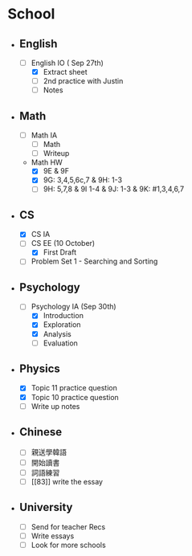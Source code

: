 # School

- ## English 
	- [ ] English IO ( Sep 27th)
		- [x] Extract sheet
		- [ ] 2nd practice with Justin
		- [ ] Notes
- ## Math
	- [ ] Math IA
		- [ ] Math 
		- [ ] Writeup 
	- Math HW
		- [x] 9E & 9F
		- [x] 9G: 3,4,5,6c,7 & 9H: 1-3
		- [ ] 9H: 5,7,8 & 9I 1-4 & 9J: 1-3 & 9K: #1,3,4,6,7 
- ## CS
	- [x] CS IA
	- [ ] CS EE (10 October)
		- [x] First Draft
	- [ ] Problem Set 1 - Searching and Sorting
- ## Psychology 
	- [ ] Psychology IA (Sep 30th)
		- [x] Introduction
		- [x] Exploration 
		- [x] Analysis 
		- [ ] Evaluation 
- ## Physics
	- [x] Topic 11 practice question  
	- [x] Topic 10 practice question  
	- [ ] Write up notes  
- ## Chinese
	- [ ] 親送學韓語
	- [ ] 開始讀書
	- [ ] 詞語練習
	- [ ] [[83]] write the essay
- ## University  
	- [ ] Send for teacher Recs
	- [ ] Write essays
	- [ ] Look for more schools
